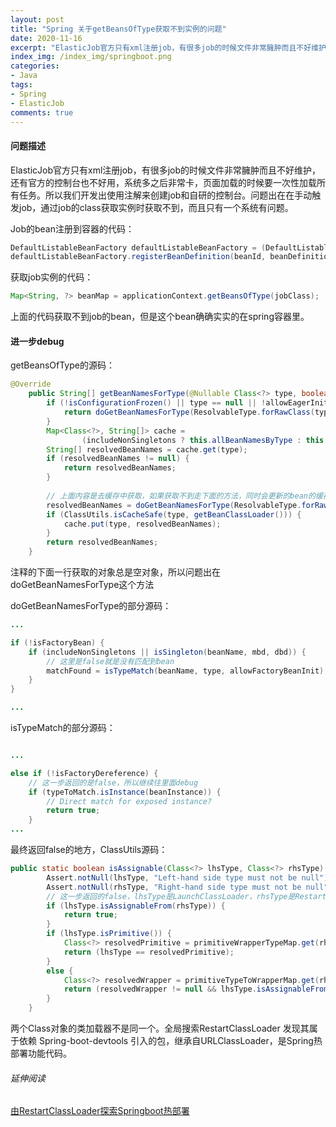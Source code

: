 ```yaml
---
layout: post
title: "Spring 关于getBeansOfType获取不到实例的问题"
date: 2020-11-16
excerpt: "ElasticJob官方只有xml注册job，有很多job的时候文件非常臃肿而且不好维护，还有官方的控制台也不好用，系统多之后非常卡，页面加载的时候要一次性加载所有任务。所以我们开发出使用注解来创建job和自研的控制台。问题出在在手动触发job，通过job的class获取实例时获取不到，而且只有一个系统有问题"
index_img: /index_img/springboot.png
categories: 
- Java
tags: 
- Spring
- ElasticJob
comments: true
---
```


#### 问题描述

ElasticJob官方只有xml注册job，有很多job的时候文件非常臃肿而且不好维护，还有官方的控制台也不好用，系统多之后非常卡，页面加载的时候要一次性加载所有任务。所以我们开发出使用注解来创建job和自研的控制台。问题出在在手动触发job，通过job的class获取实例时获取不到，而且只有一个系统有问题。

Job的bean注册到容器的代码：

```java
DefaultListableBeanFactory defaultListableBeanFactory = (DefaultListableBeanFactory) applicationContext.getAutowireCapableBeanFactory();
defaultListableBeanFactory.registerBeanDefinition(beanId, beanDefinition);
```

获取job实例的代码：

```java
Map<String, ?> beanMap = applicationContext.getBeansOfType(jobClass);
```

上面的代码获取不到job的bean，但是这个bean确确实实的在spring容器里。

#### 进一步debug

getBeansOfType的源码：

```java
@Override
	public String[] getBeanNamesForType(@Nullable Class<?> type, boolean includeNonSingletons, boolean allowEagerInit) {
		if (!isConfigurationFrozen() || type == null || !allowEagerInit) {
			return doGetBeanNamesForType(ResolvableType.forRawClass(type), includeNonSingletons, allowEagerInit);
		}
		Map<Class<?>, String[]> cache =
				(includeNonSingletons ? this.allBeanNamesByType : this.singletonBeanNamesByType);
		String[] resolvedBeanNames = cache.get(type);
		if (resolvedBeanNames != null) {
			return resolvedBeanNames;
		}
		
		// 上面内容是去缓存中获取，如果获取不到走下面的方法，同时会更新的bean的缓存
		resolvedBeanNames = doGetBeanNamesForType(ResolvableType.forRawClass(type), includeNonSingletons, true);
		if (ClassUtils.isCacheSafe(type, getBeanClassLoader())) {
			cache.put(type, resolvedBeanNames);
		}
		return resolvedBeanNames;
	}
```

注释的下面一行获取的对象总是空对象，所以问题出在doGetBeanNamesForType这个方法

doGetBeanNamesForType的部分源码：

```java
...

if (!isFactoryBean) {
	if (includeNonSingletons || isSingleton(beanName, mbd, dbd)) {
		// 这里是false就是没有匹配到bean
		matchFound = isTypeMatch(beanName, type, allowFactoryBeanInit);
	}
}

...

```


isTypeMatch的部分源码：

```java

...

else if (!isFactoryDereference) {
	// 这一步返回的是false，所以继续往里面debug
	if (typeToMatch.isInstance(beanInstance)) {
		// Direct match for exposed instance?
		return true;
	}
...

```

最终返回false的地方，ClassUtils源码：

```java
public static boolean isAssignable(Class<?> lhsType, Class<?> rhsType) {
		Assert.notNull(lhsType, "Left-hand side type must not be null");
		Assert.notNull(rhsType, "Right-hand side type must not be null");
		// 这一步返回的false，lhsType是LaunchClassLoader，rhsType是RestartClassLoader
		if (lhsType.isAssignableFrom(rhsType)) {
			return true;
		}
		if (lhsType.isPrimitive()) {
			Class<?> resolvedPrimitive = primitiveWrapperTypeMap.get(rhsType);
			return (lhsType == resolvedPrimitive);
		}
		else {
			Class<?> resolvedWrapper = primitiveTypeToWrapperMap.get(rhsType);
			return (resolvedWrapper != null && lhsType.isAssignableFrom(resolvedWrapper));
		}
	}
```

两个Class对象的类加载器不是同一个。全局搜索RestartClassLoader 发现其属于依赖 Spring-boot-devtools 引入的包，继承自URLClassLoader，是Spring热部署功能代码。


###### 延伸阅读

[由RestartClassLoader探索Springboot热部署](https://www.dazhuanlan.com/2019/08/30/5d6859a908b16/)
